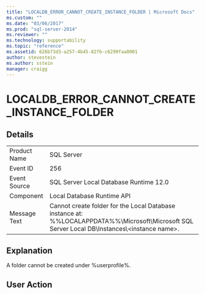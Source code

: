 ```yaml
---
title: "LOCALDB_ERROR_CANNOT_CREATE_INSTANCE_FOLDER | Microsoft Docs"
ms.custom: ""
ms.date: "03/06/2017"
ms.prod: "sql-server-2014"
ms.reviewer: ""
ms.technology: supportability
ms.topic: "reference"
ms.assetid: 626b73d3-a257-4b45-82fb-c6299faa0001
author: stevestein
ms.author: sstein
manager: craigg
---
```

# LOCALDB_ERROR_CANNOT_CREATE_INSTANCE_FOLDER
    
## Details  
  
|||  
|-|-|  
|Product Name|SQL Server|  
|Event ID|256|  
|Event Source|SQL Server Local Database Runtime 12.0|  
|Component|Local Database Runtime API|  
|Message Text|Cannot create folder for the Local Database instance at: %%LOCALAPPDATA%%\Microsoft\Microsoft SQL Server Local DB\Instances\\<instance name\>.|  
  
## Explanation  
 A folder cannot be created under %userprofile%.  
  
## User Action  
  
